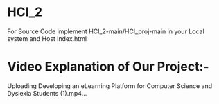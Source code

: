 # HCI_2

For Source Code implement HCI_2-main/HCI_proj-main in your Local system and Host index.html

# Video Explanation of Our Project:-



Uploading Developing an eLearning Platform for Computer Science and Dyslexia Students (1).mp4…

